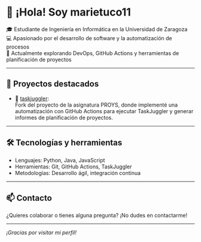# 👋 ¡Hola! Soy marietuco11

🎓 Estudiante de Ingeniería en Informática en la Universidad de Zaragoza  
💻 Apasionado por el desarrollo de software y la automatización de procesos  
🌱 Actualmente explorando DevOps, GitHub Actions y herramientas de planificación de proyectos

---

## 🚀 Proyectos destacados

- 🧩 [taskjuggler](https://github.com/marietuco11/taskjuggler):  
  Fork del proyecto de la asignatura PROYS, donde implementé una automatización con GitHub Actions para ejecutar TaskJuggler y generar informes de planificación de proyectos.

---

## 🛠️ Tecnologías y herramientas

- Lenguajes: Python, Java, JavaScript
- Herramientas: Git, GitHub Actions, TaskJuggler
- Metodologías: Desarrollo ágil, integración continua

---

## 📫 Contacto

¿Quieres colaborar o tienes alguna pregunta? ¡No dudes en contactarme!

---

*¡Gracias por visitar mi perfil!*
